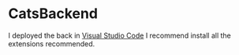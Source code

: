 # CatsBackend

I deployed the back in [Visual Studio Code](https://code.visualstudio.com/)
I recommend install all the extensions recommended. 
